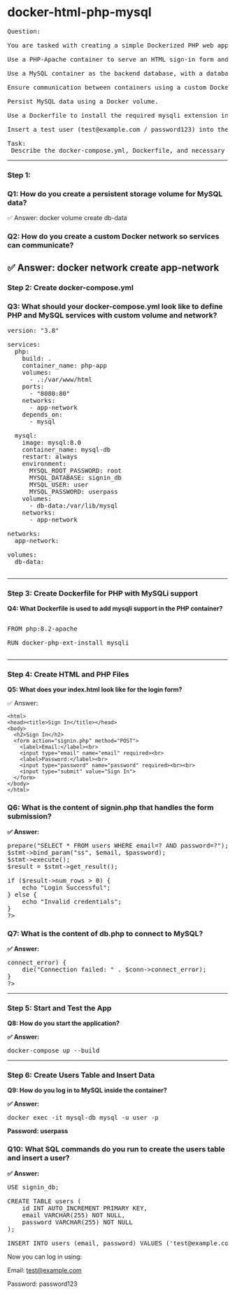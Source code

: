 # docker-html-php-mysql
<pre>
Question: 

You are tasked with creating a simple Dockerized PHP web application that provides a login interface. The system should meet the following requirements: 

Use a PHP-Apache container to serve an HTML sign-in form and a PHP backend (signin.php) that validates user credentials. 

Use a MySQL container as the backend database, with a database named signin_db and a table users containing email and password fields. 

Ensure communication between containers using a custom Docker network. 

Persist MySQL data using a Docker volume. 

Use a Dockerfile to install the required mysqli extension in the PHP container. 

Insert a test user (test@example.com / password123) into the database to verify login functionality. 

Task: 
 Describe the docker-compose.yml, Dockerfile, and necessary PHP/MySQL steps used to complete this task. 
</pre> 
--------------------------------------------------
### Step 1:
### Q1: How do you create a persistent storage volume for MySQL data? 

✅ Answer: docker volume create db-data 

### Q2: How do you create a custom Docker network so services can communicate? 

✅ Answer: docker network create app-network 
--------------
### Step 2: Create docker-compose.yml 

### Q3: What should your docker-compose.yml look like to define PHP and MySQL services with custom volume and network? 
<pre>
version: "3.8"

services:
  php:
    build: .
    container_name: php-app
    volumes:
      - .:/var/www/html
    ports:
      - "8080:80"
    networks:
      - app-network
    depends_on:
      - mysql

  mysql:
    image: mysql:8.0
    container_name: mysql-db
    restart: always
    environment:
      MYSQL_ROOT_PASSWORD: root
      MYSQL_DATABASE: signin_db
      MYSQL_USER: user
      MYSQL_PASSWORD: userpass
    volumes:
      - db-data:/var/lib/mysql
    networks:
      - app-network

networks:
  app-network:

volumes:
  db-data:  
  
</pre>
------------
### Step 3: Create Dockerfile for PHP with MySQLi support 

**Q4: What Dockerfile is used to add mysqli support in the PHP container?**
<pre>
  
FROM php:8.2-apache

RUN docker-php-ext-install mysqli
  
</pre>
---------------
### Step 4: Create HTML and PHP Files
**Q5: What does your index.html look like for the login form?**

✅ Answer:
  
```<!DOCTYPE html>
<html>
<head><title>Sign In</title></head>
<body>
  <h2>Sign In</h2>
  <form action="signin.php" method="POST">
    <label>Email:</label><br>
    <input type="email" name="email" required><br>
    <label>Password:</label><br>
    <input type="password" name="password" required><br><br>
    <input type="submit" value="Sign In">
  </form>
</body>
</html>
```
### Q6: What is the content of signin.php that handles the form submission?

**✅ Answer:**
<pre>
<?php
require 'db.php';

$email = $_POST['email'];
$password = $_POST['password'];

$stmt = $conn->prepare("SELECT * FROM users WHERE email=? AND password=?");
$stmt->bind_param("ss", $email, $password);
$stmt->execute();
$result = $stmt->get_result();

if ($result->num_rows > 0) {
    echo "Login Successful";
} else {
    echo "Invalid credentials";
}
?>
</pre>

### Q7: What is the content of db.php to connect to MySQL?

**✅ Answer:**
<pre>
<?php
$host = 'mysql-db';
$db = 'signin_db';
$user = 'user';
$pass = 'userpass';

$conn = new mysqli($host, $user, $pass, $db);

if ($conn->connect_error) {
    die("Connection failed: " . $conn->connect_error);
}
?>
</pre>
---------------
### Step 5: Start and Test the App
**Q8: How do you start the application?**


**✅ Answer:**
<pre>
docker-compose up --build
</pre>
-------------
### Step 6: Create Users Table and Insert Data
**Q9: How do you log in to MySQL inside the container?**

**✅ Answer:**
<pre>
docker exec -it mysql-db mysql -u user -p
</pre>
**Password: userpass**

### Q10: What SQL commands do you run to create the users table and insert a user?

**✅ Answer:**
<pre>
USE signin_db;

CREATE TABLE users (
    id INT AUTO_INCREMENT PRIMARY KEY,
    email VARCHAR(255) NOT NULL,
    password VARCHAR(255) NOT NULL
);

INSERT INTO users (email, password) VALUES ('test@example.com', 'password123');
</pre>

Now you can log in using:

Email: test@example.com

Password: password123

 
